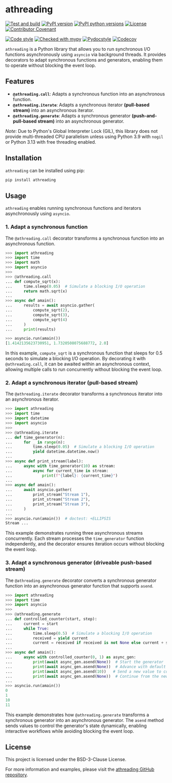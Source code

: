 # athreading

[![Test and build](https://github.com/calgray/athreading/actions/workflows/ci.yml/badge.svg)](https://github.com/calgray/athreading/actions/workflows/ci.yml)
[![PyPI version](https://img.shields.io/pypi/v/athreading.svg)](https://pypi.python.org/pypi/athreading)
[![PyPI python versions](https://img.shields.io/pypi/pyversions/athreading.svg?style=flat&logo=python&logoColor=white)](https://pypi.python.org/pypi/athreading)
[![License](https://img.shields.io/badge/license-BSD_3--Clause-blue.svg)](https://opensource.org/license/bsd-3-clause/)
[![Contributor Covenant](https://img.shields.io/badge/Contributor%20Covenant-2.1-4baaaa.svg)](CODE_OF_CONDUCT.md)

[![Code style](https://img.shields.io/badge/code_style-black-000000.svg)](https://github.com/psf/black)
[![Checked with mypy](https://www.mypy-lang.org/static/mypy_badge.svg)](https://mypy-lang.org/)
[![Pydocstyle](https://img.shields.io/badge/flake8-enabled-blue.svg)](https://flake8.pycqa.org/en/latest/)
[![Codecov](https://codecov.io/gh/calgray/athreading/branch/main/graph/badge.svg)](https://app.codecov.io/github/calgray/athreading)

`athreading` is a Python library that allows you to run synchronous I/O functions asynchronously using `asyncio` via background threads. It provides decorators to adapt synchronous functions and generators, enabling them to operate without blocking the event loop.

## Features

- **`@athreading.call`**: Adapts a synchronous function into an asynchronous function.
- **`@athreading.iterate`**: Adapts a synchronous iterator **(pull-based stream)** into an asynchronous iterator.
- **`@athreading.generate`**: Adapts a synchronous generator **(push-and-pull-based stream)** into an asynchronous generator.

*Note*: Due to Python's Global Interpreter Lock (GIL), this library does not provide multi-threaded CPU parallelism unless using Python 3.9 with `nogil` or Python 3.13 with free threading enabled.

## Installation

`athreading` can be installed using pip:

```bash
pip install athreading
```

## Usage

`athreading` enables running synchronous functions and iterators asynchronously using `asyncio`.

### 1. Adapt a synchronous function

The `@athreading.call` decorator transforms a synchronous function into an asynchronous function.

```python
>>> import athreading
>>> import time
>>> import math
>>> import asyncio
>>>
>>> @athreading.call
... def compute_sqrt(x):
...     time.sleep(0.05)  # Simulate a blocking I/O operation
...     return math.sqrt(x)
...
>>> async def amain():
...     results = await asyncio.gather(
...         compute_sqrt(2),
...         compute_sqrt(3),
...         compute_sqrt(4)
...     )
...     print(results)

>>> asyncio.run(amain())
[1.4142135623730951, 1.7320508075688772, 2.0]

```

In this example, `compute_sqrt` is a synchronous function that sleeps for 0.5 seconds to simulate a blocking I/O operation. By decorating it with `@athreading.call`, it can be awaited within an asynchronous context, allowing multiple calls to run concurrently without blocking the event loop.

### 2. Adapt a synchronous iterator (pull-based stream)

The `@athreading.iterate` decorator transforms a synchronous iterator into an asynchronous iterator.

```python
>>> import athreading
>>> import time
>>> import datetime
>>> import asyncio
>>>
>>> @athreading.iterate
... def time_generator(n):
...     for _ in range(n):
...         time.sleep(0.05)  # Simulate a blocking I/O operation
...         yield datetime.datetime.now()
...
>>> async def print_stream(label):
...     async with time_generator(10) as stream:
...         async for current_time in stream:
...             print(f"{label}: {current_time}")
...
>>> async def amain():
...     await asyncio.gather(
...         print_stream("Stream 1"),
...         print_stream("Stream 2"),
...         print_stream("Stream 3"),
...     )
...
>>> asyncio.run(amain())  # doctest: +ELLIPSIS
Stream ...

```

This example demonstrates running three asynchronous streams concurrently. Each stream processes the `time_generator` function independently, and the decorator ensures iteration occurs without blocking the event loop.

### 3. Adapt a synchronous generator (driveable push-based stream)

The `@athreading.generate` decorator converts a synchronous generator function into an asynchronous generator function that supports `asend`.

```python
>>> import athreading
>>> import time
>>> import asyncio
>>> 
>>> @athreading.generate
... def controlled_counter(start, step):
...     current = start
...     while True:
...         time.sleep(0.5)  # Simulate a blocking I/O operation
...         received = yield current
...         current = received if received is not None else current + step
...
>>> async def amain():
...     async with controlled_counter(0, 1) as async_gen:
...         print(await async_gen.asend(None))  # Start the generator
...         print(await async_gen.asend(None))  # Advance with default step
...         print(await async_gen.asend(10))   # Send a new value to control the counter
...         print(await async_gen.asend(None))  # Continue from the new value
...
>>> asyncio.run(amain())
0
1
10
11

```

This example demonstrates how `@athreading.generate` transforms a synchronous generator into an asynchronous generator. The `asend` method sends values to control the generator's state dynamically, enabling interactive workflows while avoiding blocking the event loop.

## License

This project is licensed under the BSD-3-Clause License.

For more information and examples, please visit the [athreading GitHub repository](https://github.com/calgray/athreading).
